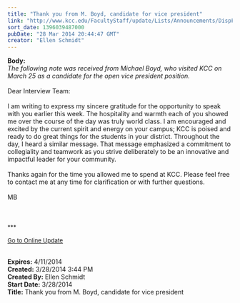 ```yaml
---
title: "Thank you from M. Boyd, candidate for vice president"
link: "http://www.kcc.edu/FacultyStaff/update/Lists/Announcements/DispForm.aspx?ID=1457"
sort_date: 1396039487000
pubDate: "28 Mar 2014 20:44:47 GMT"
creator: "Ellen Schmidt"
---
```


<div><b>Body:</b> <div class="ExternalClassFDF4C7AF71EE44D6A52AAE7EE35060F1">
<div><em>The following note was received from Michael Boyd, who visited KCC on March 25 as a candidate for the open vice president position. </em></div>
<div><em></em><br />Dear Interview Team:</div>
<div> </div>
<div>I am writing to express my sincere gratitude for the opportunity to speak with you earlier this week. The hospitality and warmth each of you showed me over the course of the day was truly world class. I am encouraged and excited by the current spirit and energy on your campus; KCC is poised and ready to do great things for the students in your district. Throughout the day, I heard a similar message. That message emphasized a commitment to collegiality and teamwork as you strive deliberately to be an innovative and impactful leader for your community.</div>
<div> </div>
<div>Thanks again for the time you allowed me to spend at KCC. Please feel free to contact me at any time for clarification or with further questions.</div>
<div> </div>
<div>MB</div>
<div> </div>
<div> </div>
<div> </div>
<div>
<div></div>
<div></div>
<div>
<div><font size="2">***</font></div>
<p><font color="#003768" size="2"><a href="/FacultyStaff/update/Pages/dailyupdate.aspx">Go to Online Update</a></font></p>
<p><font size="2"></font></p></div><br /></div></div></div>
<div><b>Expires:</b> 4/11/2014</div>
<div><b>Created:</b> 3/28/2014 3:44 PM</div>
<div><b>Created By:</b> Ellen Schmidt</div>
<div><b>Start Date:</b> 3/28/2014</div>
<div><b>Title:</b> Thank you from M. Boyd, candidate for vice president</div>
